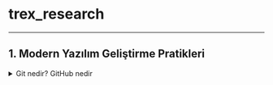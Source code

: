 # trex_research
***

## 1. Modern Yazılım Geliştirme Pratikleri

  <details>
  <summary>Git nedir? GitHub nedir</summary>
 
* Yazılım geliştirme dünyasında projelerin büyümesiyle birlikte
  
* 
  
* 

*
 
